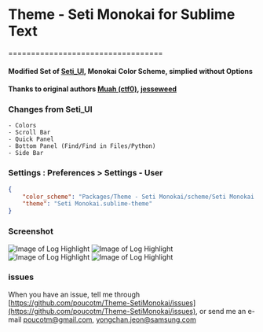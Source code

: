 # Theme - Seti Monokai for Sublime Text
==================================

#### Modified Set of [Seti_UI](https://packagecontrol.io/packages/Seti_UI), Monokai Color Scheme, simplied without Options

#### Thanks to original authors [Muah (ctf0)](https://github.com/ctf0), [jesseweed](https://github.com/jesseweed)

### Changes from Seti_UI
	- Colors
	- Scroll Bar
	- Quick Panel
	- Bottom Panel (Find/Find in Files/Python)
	- Side Bar

### Settings : Preferences > Settings - User
```json
{
	"color_scheme": "Packages/Theme - Seti Monokai/scheme/Seti Monokai.tmTheme",
	"theme": "Seti Monokai.sublime-theme"
}
```

### Screenshot

![Image of Log Highlight](https://raw.githubusercontent.com/poucotm/Links/master/image/setimono-osx.png)
![Image of Log Highlight](https://raw.githubusercontent.com/poucotm/Links/master/image/setimono-osx2.png)
![Image of Log Highlight](https://raw.githubusercontent.com/poucotm/Links/master/image/setimono-win.png)
![Image of Log Highlight](https://raw.githubusercontent.com/poucotm/Links/master/image/setimono-win2.png)

### issues

When you have an issue, tell me through [https://github.com/poucotm/Theme-SetiMonokai/issues](https://github.com/poucotm/Theme-SetiMonokai/issues), or send me an e-mail poucotm@gmail.com, yongchan.jeon@samsung.com